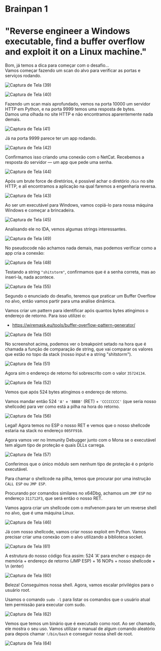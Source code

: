 <h1>Brainpan 1</h1>

<h1>"Reverse engineer a Windows executable, find a buffer overflow and exploit it on a Linux machine."</h1>

Bom, já temos a dica para começar com o desafio...  
Vamos começar fazendo um scan do alvo para verificar as portas e serviços rodando.

![Captura de Tela (39)](https://github.com/user-attachments/assets/960ad5e3-b6bd-4803-99bc-f20cfeb8649d)

![Captura de Tela (40)](https://github.com/user-attachments/assets/da5d3fb0-52a9-4ab0-93ea-5a2ed82f03aa)

Fazendo um scan mais aprofundado, vemos na porta 10000 um servidor HTTP em Python, e na porta 9999 temos uma resposta de bytes.  
Damos uma olhada no site HTTP e não encontramos aparentemente nada demais.

![Captura de Tela (41)](https://github.com/user-attachments/assets/454bc5f7-a39a-412c-b159-db895c52ea7c)

Já na porta 9999 parece ter um app rodando.

![Captura de Tela (42)](https://github.com/user-attachments/assets/05a033ce-8f12-470e-b60e-7e8f85cd6d5a)

Confirmamos isso criando uma conexão com o NetCat. Recebemos a resposta do servidor — um app que pede uma senha.

![Captura de Tela (44)](https://github.com/user-attachments/assets/7df9cbe4-3a3d-4c1c-8004-d054792211ea)

Após um brute force de diretórios, é possível achar o diretório `/bin` no site HTTP, e ali encontramos a aplicação na qual faremos a engenharia reversa.

![Captura de Tela (43)](https://github.com/user-attachments/assets/74ed410c-720a-4305-b6bd-c688225e267b)

Ao ser um executável para Windows, vamos copiá-lo para nossa máquina Windows e começar a brincadeira.

![Captura de Tela (45)](https://github.com/user-attachments/assets/87c90de8-f954-4d70-956b-630a7a3c452b)

Analisando ele no IDA, vemos algumas strings interessantes.

![Captura de Tela (49)](https://github.com/user-attachments/assets/aeef5396-3714-4fcc-887c-3dd214e57995)

No pseudocode não achamos nada demais, mas podemos verificar como a app cria a conexão:

![Captura de Tela (48)](https://github.com/user-attachments/assets/a733df53-f949-4cca-9f65-5a2414a79c87)

Testando a string `"shitstorm"`, confirmamos que é a senha correta, mas ao inseri-la, nada acontece.

![Captura de Tela (55)](https://github.com/user-attachments/assets/90003995-5770-441c-8be8-ba1bdf443d80)

Segundo o enunciado do desafio, teremos que praticar um Buffer Overflow no alvo, então vamos partir para uma análise dinâmica.

Vamos criar um pattern para identificar após quantos bytes atingimos o endereço de retorno. Para isso utilizei o:  
- https://wiremask.eu/tools/buffer-overflow-pattern-generator/

![Captura de Tela (50)](https://github.com/user-attachments/assets/5991aa79-1d53-4c09-998d-280baa243d8d)

No screenshot acima, podemos ver o breakpoint setado na hora que é chamada a função de comparação de string, que vai comparar os valores que estão no topo da stack (nosso input e a string "shitstorm").

![Captura de Tela (51)](https://github.com/user-attachments/assets/0c3ddbc0-5dcd-4c7e-835b-a40ca6f15843)

Agora sim o endereço de retorno foi sobrescrito com o valor `35724134`.

![Captura de Tela (52)](https://github.com/user-attachments/assets/d9bd3e3d-271a-4b7d-a4c7-5dcff8b63593)

Vemos que após 524 bytes atingimos o endereço de retorno.

Vamos mandar então 524 `'A'` + `'BBBB'` (RET) + `'CCCCCCCC'` (que seria nosso shellcode) para ver como está a pilha na hora do retorno.

![Captura de Tela (56)](https://github.com/user-attachments/assets/c89f6f5f-f617-4e34-a637-408b78c2bf75)

Legal! Agora temos no ESP o nosso RET e vemos que o nosso shellcode estaria na stack no endereço `005FF910`.

Agora vamos ver no Immunity Debugger junto com o Mona se o executável tem algum tipo de proteção e quais DLLs carrega.

![Captura de Tela (57)](https://github.com/user-attachments/assets/5965bf0f-6c16-428a-b3e1-af7b15b6a51a)

Conferimos que o único módulo sem nenhum tipo de proteção é o próprio executável.

Para chamar o shellcode na pilha, temos que procurar por uma instrução `CALL ESP` ou `JMP ESP`.

Procurando por comandos similares no x64Dbg, achamos um `JMP ESP` no endereço `311712F3`, que será então o nosso RET.



Vamos agora criar um shellcode com o msfvenom para ter um reverse shell no alvo, que é uma máquina Linux.

![Captura de Tela (46)](https://github.com/user-attachments/assets/c7cc227f-b133-4043-a27a-b07b7aa2ca13)

Já com nosso shellcode, vamos criar nosso exploit em Python. Vamos precisar criar uma conexão com o alvo utilizando a biblioteca socket.

![Captura de Tela (61)](https://github.com/user-attachments/assets/ad5fa143-8585-4a6e-94f5-8e98cc97d537)

A estrutura do nosso código fica assim: 524 'A' para encher o espaço de memória + endereço de retorno (JMP ESP) + 16 NOPs + nosso shellcode + \n (enter)

![Captura de Tela (60)](https://github.com/user-attachments/assets/f2739dd8-54da-4501-b298-9be375bf0cb5)

Beleza! Conseguimos nossa shell. Agora, vamos escalar privilégios para o usuário root.

Usamos o comando `sudo -l` para listar os comandos que o usuário atual tem permissão para executar com sudo.

![Captura de Tela (62)](https://github.com/user-attachments/assets/a6be315a-d444-42fb-89de-d343f0f8984f)

Vemos que temos um binário que é executado como root. Ao ser chamado, ele mostra o seu uso. Vamos utilizar o manual de algum comando aleatório para depois chamar `!/bin/bash` e conseguir nossa shell de root.

![Captura de Tela (64)](https://github.com/user-attachments/assets/143c6115-e762-4171-87be-a87f4cc595e3)
